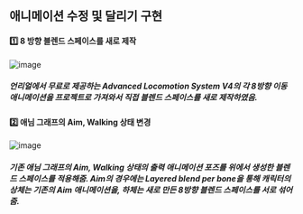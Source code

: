 ## 애니메이션 수정 및 달리기 구현

#### :one: 8 방향 블렌드 스페이스를 새로 제작

![image](https://user-images.githubusercontent.com/52204522/111300285-41abec00-8694-11eb-88c3-fd58903cab98.png)

##### 언리얼에서 무료로 제공하는 Advanced Locomotion System V4의 각 8방향 이동 애니메이션을 프로젝트로 가져와서 직접 블렌드 스페이스를 새로 제작하였음.

#### :two: 애님 그래프의 Aim, Walking 상태 변경
![image](https://user-images.githubusercontent.com/52204522/111300915-f47c4a00-8694-11eb-97ed-cc6be1b7d0a0.png)

##### 기존 애님 그래프의 Aim, Walking 상태의 출력 애니메이션 포즈를 위에서 생성한 블렌드 스페이스를 적용해줌. Aim의 경우에는 Layered blend per bone을 통해 캐릭터의 상체는 기존의 Aim 애니메이션을, 하체는 새로 만든 8방향 블렌드 스페이스를 서로 섞어 줌.
